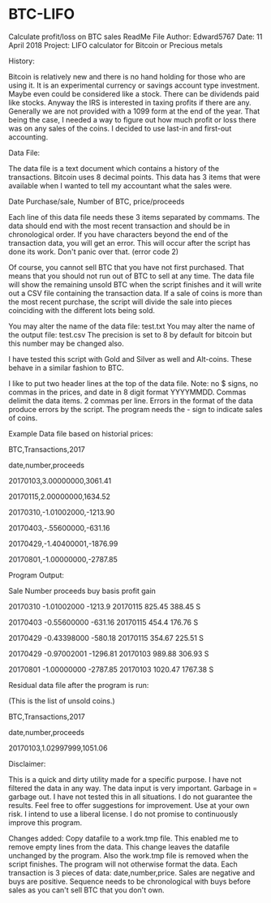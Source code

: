 # BTC-LIFO
Calculate profit/loss on BTC sales
ReadMe File
Author: Edward5767
Date: 11 April 2018
Project: LIFO calculator for Bitcoin or Precious metals

History:

Bitcoin is relatively new and there is no hand holding for those who are using it.  It is an experimental currency or savings account type investment.  Maybe even could be considered like a stock.  There can be dividends paid like stocks.  Anyway the IRS is interested in taxing profits if there are any.  Generally we are not provided with a 1099 form at the end of the year.  That being the case, I needed a way to figure out how much profit or loss there was on any sales of the coins.  I decided to use last-in and first-out accounting.

Data File: 

The data file is a text document which contains a history of the transactions.  Bitcoin uses 8 decimal points.  This data has 3 items that were available when I wanted to tell my accountant what the sales were.

Date Purchase/sale, Number of BTC, price/proceeds

Each line of this data file needs these 3 items separated by commams.  The data should end with the most recent transaction and should be in chronological order.  If you have characters beyond the end of the transaction data, you will get an error.  This will occur after the script has done its work.  Don't panic over that. (error code 2)

Of course, you cannot sell BTC that you have not first purchased.  That means that you should not run out of BTC to sell at any time.  The data file will show the remaining unsold BTC when the script finishes and it will write out a CSV file containing the transaction data.  If a sale of coins is more than the most recent purchase, the script will divide the sale into pieces coinciding with the different lots being sold.

You may alter the name of the data file: test.txt 
You may alter the name of the output file: test.csv
The precision is set to 8 by default for bitcoin but this number may be changed also.

I have tested this script with Gold and Silver as well and Alt-coins.  These behave in a similar fashion to BTC.

I like to put two header lines at the top of the data file.  Note: no $ signs, no commas in the prices, and date in 8 digit format YYYYMMDD. Commas delimit the data items.  2 commas per line.  Errors in the format of the data produce errors by the script.  The program needs the - sign to indicate sales of coins.  

Example Data file based on historial prices:  

BTC,Transactions,2017

date,number,proceeds

20170103,3.00000000,3061.41

20170115,2.00000000,1634.52

20170310,-1.01002000,-1213.90

20170403,-.55600000,-631.16

20170429,-1.40400001,-1876.99

20170801,-1.00000000,-2787.85




Program Output:

Sale	   Number	proceeds  buy	     basis	profit	gain

20170310   -1.01002000	-1213.9	  20170115   825.45	388.45	S

20170403   -0.55600000	-631.16	  20170115   454.4	176.76	S

20170429   -0.43398000	-580.18	  20170115   354.67	225.51	S

20170429   -0.97002001	-1296.81  20170103   989.88	306.93	S

20170801   -1.00000000	-2787.85  20170103   1020.47	1767.38	S


Residual data file after the program is run:

(This is the list of unsold coins.)


BTC,Transactions,2017

date,number,proceeds

20170103,1.02997999,1051.06



Disclaimer:

This is a quick and dirty utility made for a specific purpose.  I have not filtered the data in any way.  The data input is very important.  Garbage in = garbage out.  I have not tested this in all situations.  I do not guarantee the results.  Feel free to offer suggestions for improvement.  Use at your own risk.  I intend to use a liberal license.  I do not promise to continuously improve this program.

Changes added: Copy datafile to a work.tmp file.  This enabled me to remove empty lines from the data.  This change leaves the datafile unchanged by the program.  Also the work.tmp file is removed when the script finishes.  The program will not otherwise format the data.  Each transaction is 3 pieces of data: date,number,price.  Sales are negative and buys are positive.  Sequence needs to be chronological with buys before sales as you can't sell BTC that you don't own. 


